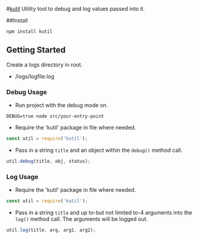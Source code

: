 #[kutil](https://www.npmjs.com/package/kutil)
Utility tool to debug and log values passed into it.

##Install
```
npm install kutil
```

## Getting Started
Create a logs directory in root.
* /logs/logfile.log

### Debug Usage
* Run project with the debug mode on.
```
DEBUG=true node src/your-entry-point
```
* Require the 'kutil' package in file where needed.
```javascript
const util = require('kutil');
```
* Pass in a string `title` and an object within the `debug()` method call.
```javascript
util.debug(title, obj, status);
```

### Log Usage
* Require the 'kutil' package in file where needed.
```javascript
const util = require('kutil');
```
* Pass in a string `title` and up to-but not limited to-4 arguments into the `log()` method call. The arguments will be logged out.
```javascript
util.log(title, arg, arg1, arg2);
```
